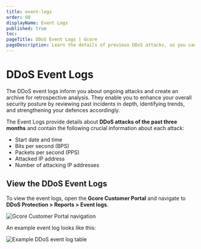 ```yaml
---
title: event-logs
order: 60
displayName: Event Logs
published: true
toc:
pageTitle: DDoS Event Logs | Gcore
pageDescription: Learn the details of previous DDoS attacks, so you can enhance your security in the future.
---
```


# DDoS Event Logs

The DDoS event logs inform you about ongoing attacks and create an archive for retrospective analysis. They enable you to enhance your overall security posture by reviewing past incidents in depth, identifying trends, and strengthening your defences accordingly.

The Event Logs provide details about **DDoS attacks of the past three months** and contain the following crucial information about each attack:

* Start date and time
* Bits per second (BPS)
* Packets per second (PPS)
* Attacked IP address
* Number of attacking IP addresses

## View the DDoS Event Logs

To view the event logs, open the **Gcore Customer Portal** and navigate to **DDoS Protection > Reports > Event logs**.

<img src="https://assets.gcore.pro/docs/ddos-protection/event-logs-navigation.png" alt="Gcore Customer Portal navigation" />

An example event log looks like this:

<img src="https://assets.gcore.pro/docs/ddos-protection/event-logs-example.png" alt="Example DDoS event log table" />

